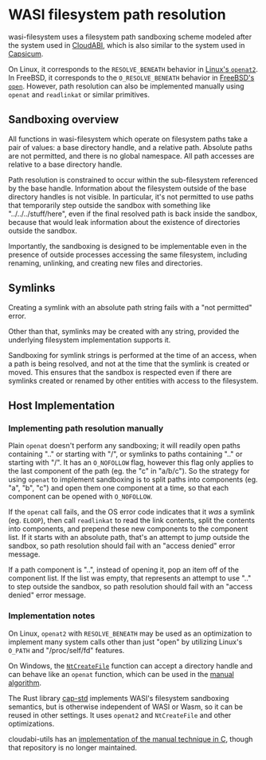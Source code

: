 # WASI filesystem path resolution

wasi-filesystem uses a filesystem path sandboxing scheme modeled after the
system used in [CloudABI], which is also similar to the system used in
[Capsicum].

On Linux, it corresponds to the `RESOLVE_BENEATH` behavior in
[Linux's `openat2`]. In FreeBSD, it corresponds to the `O_RESOLVE_BENEATH`
behavior in [FreeBSD's `open`]. However, path resolution can also be
implemented manually using `openat` and `readlinkat` or similar primitives.

## Sandboxing overview

All functions in wasi-filesystem which operate on filesystem paths take
a pair of values: a base directory handle, and a relative path. Absolute
paths are not permitted, and there is no global namespace. All path
accesses are relative to a base directory handle.

Path resolution is constrained to occur within the sub-filesystem referenced
by the base handle. Information about the filesystem outside of the base
directory handles is not visible. In particular, it's not permitted to use
paths that temporarily step outside the sandbox with something like
"../../../stuff/here", even if the final resolved path is back inside the
sandbox, because that would leak information about the existence of
directories outside the sandbox.

Importantly, the sandboxing is designed to be implementable even in the presence
of outside processes accessing the same filesystem, including renaming,
unlinking, and creating new files and directories.

## Symlinks

Creating a symlink with an absolute path string fails with a "not permitted"
error.

Other than that, symlinks may be created with any string, provided the
underlying filesystem implementation supports it.

Sandboxing for symlink strings is performed at the time of an access, when a
path is being resolved, and not at the time that the symlink is created or
moved. This ensures that the sandbox is respected even if there are symlinks
created or renamed by other entities with access to the filesystem.

## Host Implementation

### Implementing path resolution manually

Plain `openat` doesn't perform any sandboxing; it will readily open paths
containing ".." or starting with "/", or symlinks to paths containing ".."
or starting with "/". It has an `O_NOFOLLOW` flag, however this flag only
applies to the last component of the path (eg. the "c" in "a/b/c"). So
the strategy for using `openat` to implement sandboxing is to split paths
into components (eg. "a", "b", "c") and open them one component at a time,
so that each component can be opened with `O_NOFOLLOW`.

If the `openat` call fails, and the OS error code indicates that it *was*
a symlink (eg. `ELOOP`), then call `readlinkat` to read the link contents,
split the contents into components, and prepend these new components to the
component list. If it starts with an absolute path, that's an attempt to
jump outside the sandbox, so path resolution should fail with an
"access denied" error message.

If a path component is "..", instead of opening it, pop an item off of the
component list. If the list was empty, that represents an attempt to use
".." to step outside the sandbox, so path resolution should fail with an
"access denied" error message.

### Implementation notes

On Linux, `openat2` with `RESOLVE_BENEATH` may be used as an optimization to
implement many system calls other than just "open" by utilizing Linux's
`O_PATH` and "/proc/self/fd" features.

On Windows, the [`NtCreateFile`] function can accept a directory handle and
can behave like an `openat` function, which can be used in the
[manual algorithm](implementing-path-resolution-manually).

The Rust library [cap-std] implements WASI's filesystem sandboxing semantics,
but is otherwise independent of WASI or Wasm, so it can be reused in other
settings. It uses `openat2` and `NtCreateFile` and other optimizations.

cloudabi-utils has an [implementation of the manual technique in C], though
that repository is no longer maintained.

[implementation of the manual technique in C]: https://github.com/NuxiNL/cloudabi-utils/blob/master/src/libemulator/posix.c#L1205
[cap-std]: https://github.com/bytecodealliance/cap-std
[Linux's `openat2`]: https://man7.org/linux/man-pages/man2/openat2.2.html
[CloudABI]: https://github.com/NuxiNL/cloudabi
[Capsicum]: https://wiki.freebsd.org/Capsicum
[FreeBSD's `open`]: https://man.freebsd.org/cgi/man.cgi?sektion=2&query=open
[`NtCreateFile`]: https://learn.microsoft.com/en-us/windows/win32/api/winternl/nf-winternl-ntcreatefile
